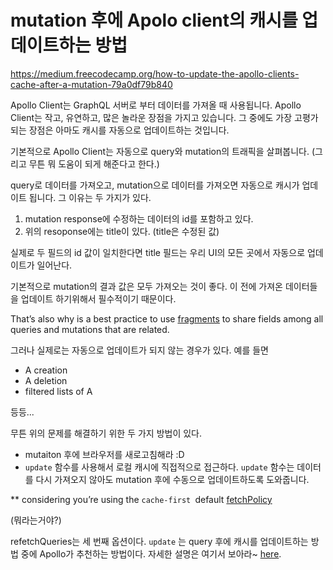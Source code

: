 # mutation 후에 Apolo client의 캐시를 업데이트하는 방법

<https://medium.freecodecamp.org/how-to-update-the-apollo-clients-cache-after-a-mutation-79a0df79b840>

Apollo Client는 GraphQL 서버로 부터 데이터를 가져올 때 사용됩니다. Apollo Client는 작고, 유연하고, 많은 놀라운 장점을 가지고 있습니다. 그 중에도 가장 고평가 되는 장점은 아마도 캐시를 자동으로 업데이트하는 것입니다.



 기본적으로 Apollo Client는 자동으로 query와 mutation의 트래픽을 살펴봅니다. (그리고 무튼 뭐 도움이 되게 해준다고 한다.)



query로 데이터를 가져오고, mutation으로 데이터를 가져오면 자동으로 캐시가 업데이트 됩니다. 그 이유는 두 가지가 있다.

1. mutation response에 수정하는 데이터의 id를 포함하고 있다.
2. 위의 resoponse에는 title이 있다. (title은 수정된 값)

실제로 두 필드의 id 값이 일치한다면 title 필드는 우리 UI의 모든 곳에서 자동으로 업데이트가 일어난다.



기본적으로 mutation의 결과 값은 모두 가져오는 것이 좋다. 이 전에 가져온 데이터들을 업데이트 하기위해서 필수적이기 때문이다. 



That’s also why is a best practice to use [fragments](https://www.apollographql.com/docs/react/advanced/fragments.html) to share fields among all queries and mutations that are related.



그러나 실제로는 자동으로 업데이트가 되지 않는 경우가 있다. 예를 들면

- A creation
- A deletion
- filtered lists of A

등등...



무튼 위의 문제를 해결하기 위한 두 가지 방법이 있다.

- mutaiton 후에 브라우저를 새로고침해라 :D
- `update` 함수를 사용해서 로컬 캐시에 직접적으로 접근하다.  `update` 함수는 데이터를 다시 가져오지 않아도 mutation 후에 수동으로 업데이트하도록 도와줍니다.



** considering you’re using the `cache-first `default [fetchPolicy](https://www.apollographql.com/docs/react/api/react-apollo.html#graphql-config-options-fetchPolicy)

(뭐라는거야?)



refetchQueries는 세 번째 옵션이다. `update` 는 query 후에 캐시를 업데이트하는 방법 중에 Apollo가 추천하는  방법이다. 자세한 설명은 여기서 보아라~  [here](https://www.apollographql.com/docs/react/api/react-apollo.html#graphql-mutation-options-update).

